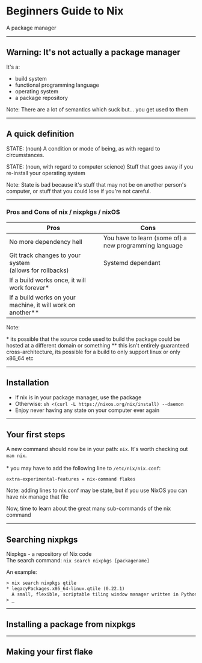 # Beginners Guide to Nix

A package manager

---

## Warning: It's not actually a package manager

It's a:

- build system
- functional programming language
- operating system
- a package repository

Note: There are a lot of semantics which suck but... you get used to them

---

## A quick definition

STATE: (noun) A condition or mode of being, as with regard to circumstances.

STATE: (noun, with regard to computer science) Stuff that goes away if you
re-install your operating system

Note: State is bad because it's stuff that may not be on another person's
computer, or stuff that you could lose if you're not careful.

---

### Pros and Cons of nix / nixpkgs / nixOS

Pros | Cons
---|---
No more dependency hell | You have to learn (some of) a new programming language
Git track changes to your system <br> (allows for rollbacks) | Systemd dependant
If a build works once, it will work forever* |
If a build works on your machine, it will work on another** |

Note:

\* its possible that the source code used to build the package could be hosted at
a different domain or something
\** this isn't entirely guaranteed cross-architecture, its possible for a build
to only support linux or only x86_64 etc

---

## Installation

- If nix is in your package manager, use the package
- Otherwise: ``sh <(curl -L https://nixos.org/nix/install) --daemon``
- Enjoy never having any state on your computer ever again

---

## Your first steps

A new command should now be in your path: ``nix``. It's worth checking out
``man nix``.
<br>
<br>
\* you may have to add the following line to ``/etc/nix/nix.conf``:
```
extra-experimental-features = nix-command flakes
```

Note: adding lines to nix.conf may be state, but if you use NixOS you can
have nix manage that file

Now, time to learn about the great many sub-commands of the nix command

---

## Searching nixpkgs

Nixpkgs - a repository of Nix code
<br>
The search command: ```nix search nixpkgs [packagename]```

An example:

```txt
> nix search nixpkgs qtile
* legacyPackages.x86_64-linux.qtile (0.22.1)
  A small, flexible, scriptable tiling window manager written in Python
> _
```

---

## Installing a package from nixpkgs


---

## Making your first flake


